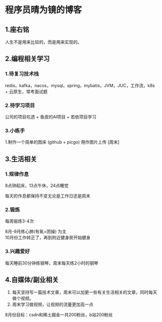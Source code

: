 # 程序员晴为镜的博客
## 1.座右铭
人生不是用来比较的，而是用来实现的。

## 2.编程相关学习
### 1.待复习技术栈
redis，kafka，nacos，mysql，spring，mybatis，JVM，JUC，工作流，k8s + 云原生，常考面试题
### 2.待学习项目
公司的项目吃透 + 鱼皮的AI项目 + 若依项目学习
### 3.小练手
1.制作一个简单的图床 (github + picgo) 用作图片上传 [周末]

## 3.生活相关
### 1.规律作息
8点钟起床，13点午休，24点睡觉

每天的作息都保持不变无论是工作日还是周末
### 2.锻炼
每周锻炼3-4次  

8月-9月练心肺(有氧+团操) 为主  
10月份工作转正了，再到附近健身房开始健身
### 3.兴趣爱好
每天睡前30分钟练钢琴，周末每天练2小时的钢琴

## 4.自媒体/副业相关
1. 每天坚持写一篇技术文章，周末可以加更一些有关生活相关的文章，同时每天做个视频。  
2. 周末学习做视频，让视频的流量更加高一点  

8月份目标：csdn和稀土掘金一共200粉丝，b站200粉丝


